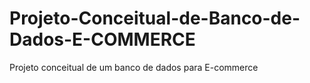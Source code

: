 # Projeto-Conceitual-de-Banco-de-Dados-E-COMMERCE
Projeto conceitual de um banco de dados para E-commerce
